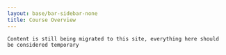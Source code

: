 ```yaml
---
layout: base/bar-sidebar-none
title: Course Overview
---
```


`Content is still being migrated to this site, everything here should be considered temporary`
